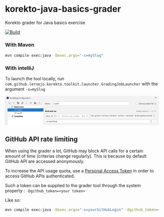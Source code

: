 # korekto-java-basics-grader
Korekto grader for Java basics exercise

[![Build](https://github.com/lernejo/korekto-java-basics-grader/actions/workflows/build.yml/badge.svg)](https://github.com/lernejo/korekto-java-basics-grader/actions)

### With Maven

```bash
mvn compile exec:java -Dexec.args="-s=mySlug"
```

### With intelliJ

To launch the tool locally, run `com.github.lernejo.korekto.toolkit.launcher.GradingJobLauncher` with the
argument `-s=mySlug`

![Demo Run Configuration](https://raw.githubusercontent.com/lernejo/korekto-toolkit/main/docs/demo_run_configuration.png)

## GitHub API rate limiting

When using the grader a lot, GitHub may block API calls for a certain amount of time (criterias change regularly).
This is because by default GitHub API are accessed anonymously.

To increase the API usage quota, use a [Personal Access Token](https://docs.github.com/en/authentication/keeping-your-account-and-data-secure/creating-a-personal-access-token) in order to access GitHub APIs authenticated.

Such a token can be supplied to the grader tool through the system property : `-Dgithub_token=<your token>`

Like so:

```bash
mvn compile exec:java -Dexec.args="-s=yourGitHubLogin" -Dgithub_token=<your token>
